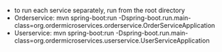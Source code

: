 - to run each service separately, run from the root directory
- Orderservice: mvn spring-boot:run -Dspring-boot.run.main-class=org.ordermicroservices.orderservice.OrderServiceApplication
- Userservice: mvn spring-boot:run -Dspring-boot.run.main-class=org.ordermicroservices.userservice.UserServiceApplication